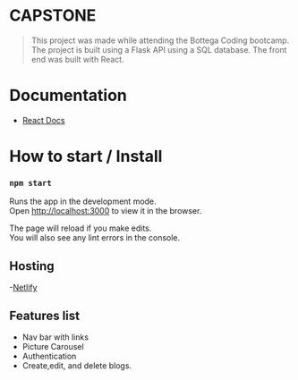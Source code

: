 # CAPSTONE

> This project was made while attending the Bottega Coding bootcamp. The project is built using a Flask API using a SQL database. The front end was built with React. 

# Documentation

- [React Docs](https://reactjs.org/docs/getting-started.html)

# How to start / Install

### `npm start`

Runs the app in the development mode.\
Open [http://localhost:3000](http://localhost:3000) to view it in the browser.

The page will reload if you make edits.\
You will also see any lint errors in the console.

## Hosting

-[Netlify](https://tg-capstone.netlify.app)

## Features list

  - Nav bar with links
  - Picture Carousel
  - Authentication
  - Create,edit, and delete blogs. 